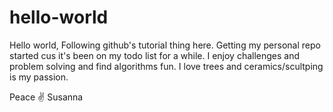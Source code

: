 # hello-world

Hello world,
Following github's tutorial thing here. Getting my personal repo started cus it's been on my todo list for a while. 
I enjoy challenges and problem solving and find algorithms fun. I love trees and ceramics/scultping is my passion. 


Peace ✌
Susanna

